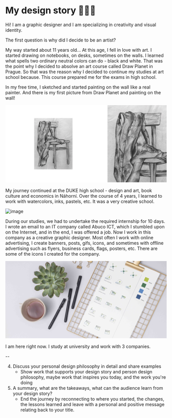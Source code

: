 #  My design story 👩🏼‍🎨 

Hi! I am a graphic designer and I am specializing in creativity and visual identity.

The first question is why did I decide to be an artist?

My way started about 11 years old... 
At this age, I fell in love with art. I started drawing on notebooks, on desks, sometimes on the walls. I learned what spells two ordinary neutral colors can do - black and white. That was the point why I decided to absolve an art course called Draw Planet in Prague. So that was the reason why I decided to continue my studies at art school because. This course prepared me for the exams in high school.

In my free time, I sketched and started painting on the wall like a real painter. 
And there is my first picture from Draw Planet and painting on the wall!

![image](chair.jpg)

My journey continued at the DUKE high school - design and art, book culture and economics in Náhorní. Over the course of 4 years, I learned to work with watercolors, inks, pastels, etc.
It was a very creative school.

![image](draw.jpg)

During our studies, we had to undertake the required internship for 10 days. I wrote an email to an IT company called Abuco ICT, which I stumbled upon on the Internet, and in the end, I was offered a job.
Now I work in this company as a creative graphic designer.
Most often I work with online advertising, I create banners, posts, gifs, icons, and sometimes with offline advertising such as flyers, business cards, flags, posters, etc.
There are some of the icons I created for the company.

![image](abuco.jpg)

I am here right now. I study at university and work with 3 companies.

--

4. Discuss your personal design philosophy in detail and share examples
    - Show work that supports your design story and person design philosophy, maybe work that inspires you today, and the work you're doing
5. A summary, what are the takeaways, what can the audience learn from your design story?
    - End the journey by reconnecting to where you started, the changes, the lessons learned and leave with a personal and positive message relating back to your title.
